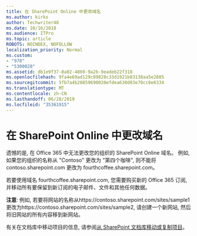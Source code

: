 ```yaml
---
title: 在 SharePoint Online 中更改域名
ms.author: kirks
author: Techwriter40
ms.date: 10/16/2018
ms.audience: ITPro
ms.topic: article
ROBOTS: NOINDEX, NOFOLLOW
localization_priority: Normal
ms.custom:
- "978"
- "5300028"
ms.assetid: db1e9f37-0a02-4869-9a2b-9eadeb22f318
ms.openlocfilehash: 9fa4e69ad129c89828c33d1921b83138aa5e2885
ms.sourcegitcommit: 5fb7a4b28859690020efdea630d03e70cc0e6334
ms.translationtype: MT
ms.contentlocale: zh-CN
ms.lasthandoff: 06/28/2019
ms.locfileid: "35361915"
---
```

# <a name="change-domain-name-in-sharepoint-online"></a>在 SharePoint Online 中更改域名

遗憾的是, 在 Office 365 中无法更改您的组织的 SharePoint Online 域名。 例如, 如果您的组织的名称从 "Contoso" 更改为 "第四个咖啡", 则不能将 contoso.sharepoint.com 更改为 fourthcoffee.sharepoint.com。
  
若要使用域名 fourthcoffee.sharepoint.com, 您需要购买新的 Office 365 订阅, 并移动所有要保留到新订阅的电子邮件、文件和其他任何数据。
  
 **注意**: 例如, 若要将网站的名称从https://contoso.sharepoint.com/sites/sample1更改为https://contoso.sharepoint.com/sites/sample2, 请创建一个新网站, 然后将旧网站的所有内容移到新网站。
  
有关在文档库中移动项目的信息, 请参阅[从 SharePoint 文档库移动或复制项目](https://go.microsoft.com/fwlink/?linkid=2025831)。
  